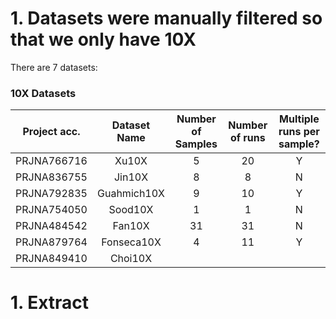 # 1. Datasets were manually filtered so that we only have 10X
There are 7 datasets:

### 10X Datasets
| Project acc.  | Dataset Name | Number of Samples | Number of runs   | Multiple runs per sample? |
| :-----------: |:------------:|:-----------------:|:----------------:|:-------------------------:|
| PRJNA766716   | Xu10X        | 5                 | 20               | Y                         |
| PRJNA836755   | Jin10X       | 8                 | 8                | N                         |
| PRJNA792835   | Guahmich10X  | 9                 | 10               | Y                         |
| PRJNA754050   | Sood10X      | 1                 | 1                | N                         |
| PRJNA484542   | Fan10X       | 31                | 31               | N                         |
| PRJNA879764   | Fonseca10X   | 4                 | 11               | Y                         |
| PRJNA849410   | Choi10X      |                   |                  |                           |

# 1. Extract
